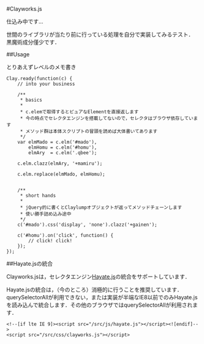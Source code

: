 #Clayworks.js

仕込み中です...

世間のライブラリが当たり前に行っている処理を自分で実装してみるテスト．
黒魔術成分僅少です．

##Usage

とりあえずレベルのメモ書き

    Clay.ready(function(c) {
        // into your business

        /**
         * basics
         *
         * c.elemで取得するとピュアなElementを直接返します
         * 今の時点でセレクタエンジンを搭載してないので，セレクタはブラウザ依存しています
         * メソッド群は本体スクリプトの冒頭を読めば大体書いてあります
         */
        var elmMado = c.elm('#mado'),
            elmHomu = c.elm('#homu'),
            elmAry  = c.elm('.qbee');

        c.elm.clazz(elmAry, '+mamiru');

        c.elm.replace(elmMado, elmHomu);


        /**
         * short hands
         *
         * jQuery的に書くとClaylumpオブジェクトが返ってメソッドチェーンします
         * 使い勝手詰め込み途中
         */
        c('#mado').css('display', 'none').clazz('+gainen');

        c('#homu').on('click', function() {
            // click! click!
        });
    });

##Hayate.jsの統合

Clayworks.jsは，セレクタエンジン[Hayate.js](https://github.com/ahomu/Hayate "ahomu/Hayate - GitHub")の統合をサポートしています．

Hayate.jsの統合は，（今のところ）消極的に行うことを推奨しています．querySelectorAllが利用できない，または実装が半端なIE8以前でのみHayate.jsを読み込んで統合します．その他のブラウザではquerySelectorAllが利用されます．

    <!--[if lte IE 9]><script src="/src/js/hayate.js"></script><![endif]-->
    <script src="/src/css/clayworks.js"></script>
